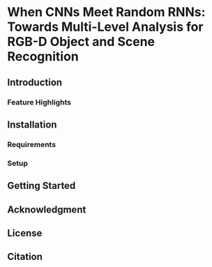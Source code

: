 # When CNNs Meet Random RNNs: Towards Multi-Level Analysis for RGB-D Object and Scene Recognition

## Introduction

### Feature Highlights

## Installation
### Requirements
### Setup

## Getting Started

## Acknowledgment

## License

## Citation
